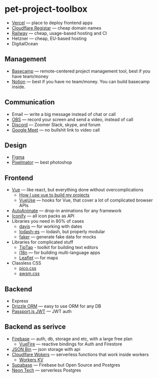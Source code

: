 # pet-project-toolbox

- [Vercel](https://vercel.com) — place to deploy frontend apps
- [Cloudflare Registar](https://www.cloudflare.com/products/registrar/) — cheap domain names
- [Railway](https://railway.app/) — cheap, usage-based hosting and CI
- Hetzner — cheap, EU-based hosting
- DigitalOcean

## Management
- [Basecamp](basecamp.com/) — remote-centered project management tool, best if you have team/money
- [Notion](notion.so/) — best if you have no team/money. You can build basecamp inside.

## Communication
- Email — write a big message instead of chat or call
- [OBS](https://obsproject.com/) — record your screen and send a video, instead of call
- [Discord](https://discord.com/) — Zoomer Slack, skype, and forum
- [Google Meet](https://meet.google.com/) — no bullshit link to video call

## Design
- [Figma](figma.com/)
- [Pixelmator](https://www.pixelmator.com/pro/) — best photoshop

## Frontend
- [Vue](https://vuejs.org/) — like react, but everything done without overcomplications
  - [How I use vue to build my projects](https://github.com/brachkow/vue-template)
  - [VueUse](https://vueuse.org/guide/) — hooks for Vue, that cover a lot of complicated browser APIs
- [AutoAnimate](https://auto-animate.formkit.com/) — drop-in animations for any framework
- [Iconify](https://iconify.design/) — all icon packs as API
- Libraries you need in 80% of cases
  - [dayjs](https://day.js.org/) — for working with dates
  - [lodash-es](https://www.npmjs.com/package/lodash-es) — lodash, but properly modular
  - [faker](https://fakerjs.dev/) — generate fake data for mocks
- Libraries for complicated stuff
  - [TipTap](https://tiptap.dev/) - toolkit for building text editors
  - [i18n](https://github.com/intlify/vue-i18n-next) — for building multi-language apps
  - [Leaflet](https://github.com/vue-leaflet/vue-leaflet) — for maps
- Classless CSS
  - [pico.css](https://picocss.com/)
  - [awsm.css](https://www.npmjs.com/package/@nuxtjs/svg)

## Backend
- Express
- [Drizzle ORM](https://orm.drizzle.team/docs/overview) — easy to use ORM for any DB
- [Passport.js JWT](https://www.passportjs.org/packages/passport-jwt/) — JWT auth

## Backend as serivce
- [Firebase](https://firebase.google.com/) — auth, db, storage and etc, with a large free plan
  - [VueFire](https://vuefire.vuejs.org/) — reactive bindings for Auth and Firestore 
- [JSON Bin](https://jsonbin.io/) — json storage with api
- [Cloudlfare Wokers](https://workers.cloudflare.com/) — serverless functions that work inside workers
  - [Workers KV](https://developers.cloudflare.com/workers/wrangler/workers-kv/)
- [Supabase](https://supabase.com/) — Firebase but Open Source and Postgres
- [Neon Tech](https://neon.tech/) — serverless Postgres

